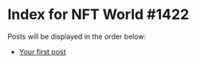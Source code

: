 # Index for NFT World #1422
Posts will be displayed in the order below:

- [Your first post](./001-first.md)

